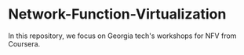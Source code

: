 # Network-Function-Virtualization
In this repository, we focus on Georgia tech's workshops for NFV from Coursera.
